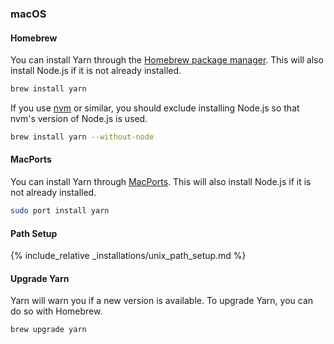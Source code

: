 ### macOS

#### Homebrew

You can install Yarn through the [Homebrew package manager](http://brew.sh/).
This will also install Node.js if it is not already installed.

```sh
brew install yarn
```

If you use [nvm](https://github.com/creationix/nvm) or similar, you should exclude installing Node.js so that nvm's version of Node.js is used.

```sh
brew install yarn --without-node
```

#### MacPorts

You can install Yarn through [MacPorts](https://www.macports.org/).
This will also install Node.js if it is not already installed.

```sh
sudo port install yarn
```

#### Path Setup

<!-- prettier-ignore -->
{% include_relative _installations/unix_path_setup.md %}

#### Upgrade Yarn

Yarn will warn you if a new version is available.
To upgrade Yarn, you can do so with Homebrew.

```sh
brew upgrade yarn
```
